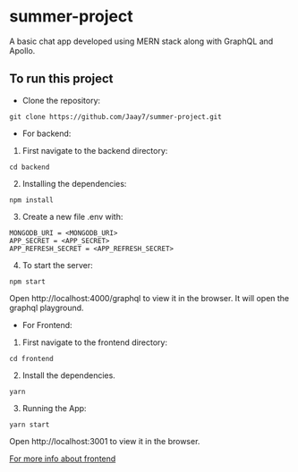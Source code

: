 # summer-project

A basic chat app developed using MERN stack along with GraphQL and Apollo.

## To run this project

- Clone the repository:

```
git clone https://github.com/Jaay7/summer-project.git
```

- For backend:

1. First navigate to the backend directory:

`cd backend`

2. Installing the dependencies:

`npm install`

3. Create a new file .env with:

```
MONGODB_URI = <MONGODB_URI>
APP_SECRET = <APP_SECRET>
APP_REFRESH_SECRET = <APP_REFRESH_SECRET>
```

4. To start the server:

`npm start`

Open http://localhost:4000/graphql to view it in the browser. It will open the graphql playground.

- For Frontend:

1. First navigate to the frontend directory:

`cd frontend`

2. Install the dependencies.

`yarn`

3. Running the App:

`yarn start`

Open http://localhost:3001 to view it in the browser.

[For more info about frontend ](frontend/README.md)
